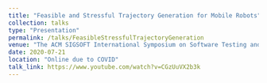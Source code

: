 ```yaml
---
title: "Feasible and Stressful Trajectory Generation for Mobile Robots"
collection: talks
type: "Presentation"
permalink: /talks/FeasibleStressfulTrajectoryGeneration
venue: "The ACM SIGSOFT International Symposium on Software Testing and Analysis (ISSTA)"
date: 2020-07-21
location: "Online due to COVID"
talk_link: https://www.youtube.com/watch?v=CGzUuVX2b3k
---
```

